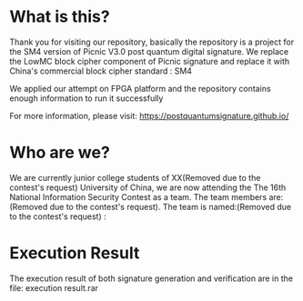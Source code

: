 # What is this?

Thank you for visiting our repository, basically the repository is a project for the SM4 version of Picnic V3.0 post quantum digital signature. We replace the LowMC block cipher component of Picnic signature and replace it with China's commercial block cipher standard : SM4

We applied our attempt on FPGA platform and the repository contains enough information to run it successfully

For more information, please visit: https://postquantumsignature.github.io/

# Who are we?

We are currently junior college students of XX(Removed due to the contest's request) University of China, we are now attending the The 16th National Information Security Contest as a team. The team members are: (Removed due to the contest's request). The team is named:(Removed due to the contest's request) :

# Execution Result
The execution result of both signature generation and verification are in the file: execution result.rar

